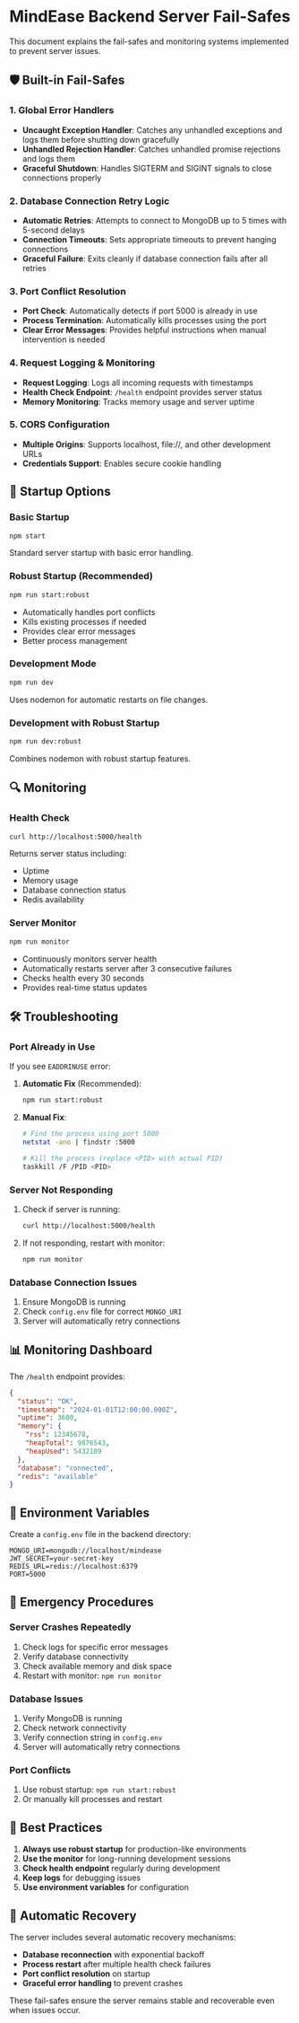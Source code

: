 # MindEase Backend Server Fail-Safes

This document explains the fail-safes and monitoring systems implemented to prevent server issues.

## 🛡️ Built-in Fail-Safes

### 1. Global Error Handlers
- **Uncaught Exception Handler**: Catches any unhandled exceptions and logs them before shutting down gracefully
- **Unhandled Rejection Handler**: Catches unhandled promise rejections and logs them
- **Graceful Shutdown**: Handles SIGTERM and SIGINT signals to close connections properly

### 2. Database Connection Retry Logic
- **Automatic Retries**: Attempts to connect to MongoDB up to 5 times with 5-second delays
- **Connection Timeouts**: Sets appropriate timeouts to prevent hanging connections
- **Graceful Failure**: Exits cleanly if database connection fails after all retries

### 3. Port Conflict Resolution
- **Port Check**: Automatically detects if port 5000 is already in use
- **Process Termination**: Automatically kills processes using the port
- **Clear Error Messages**: Provides helpful instructions when manual intervention is needed

### 4. Request Logging & Monitoring
- **Request Logging**: Logs all incoming requests with timestamps
- **Health Check Endpoint**: `/health` endpoint provides server status
- **Memory Monitoring**: Tracks memory usage and server uptime

### 5. CORS Configuration
- **Multiple Origins**: Supports localhost, file://, and other development URLs
- **Credentials Support**: Enables secure cookie handling

## 🚀 Startup Options

### Basic Startup
```bash
npm start
```
Standard server startup with basic error handling.

### Robust Startup (Recommended)
```bash
npm run start:robust
```
- Automatically handles port conflicts
- Kills existing processes if needed
- Provides clear error messages
- Better process management

### Development Mode
```bash
npm run dev
```
Uses nodemon for automatic restarts on file changes.

### Development with Robust Startup
```bash
npm run dev:robust
```
Combines nodemon with robust startup features.

## 🔍 Monitoring

### Health Check
```bash
curl http://localhost:5000/health
```
Returns server status including:
- Uptime
- Memory usage
- Database connection status
- Redis availability

### Server Monitor
```bash
npm run monitor
```
- Continuously monitors server health
- Automatically restarts server after 3 consecutive failures
- Checks health every 30 seconds
- Provides real-time status updates

## 🛠️ Troubleshooting

### Port Already in Use
If you see `EADDRINUSE` error:

1. **Automatic Fix** (Recommended):
   ```bash
   npm run start:robust
   ```

2. **Manual Fix**:
   ```bash
   # Find the process using port 5000
   netstat -ano | findstr :5000
   
   # Kill the process (replace <PID> with actual PID)
   taskkill /F /PID <PID>
   ```

### Server Not Responding
1. Check if server is running:
   ```bash
   curl http://localhost:5000/health
   ```

2. If not responding, restart with monitor:
   ```bash
   npm run monitor
   ```

### Database Connection Issues
1. Ensure MongoDB is running
2. Check `config.env` file for correct `MONGO_URI`
3. Server will automatically retry connections

## 📊 Monitoring Dashboard

The `/health` endpoint provides:
```json
{
  "status": "OK",
  "timestamp": "2024-01-01T12:00:00.000Z",
  "uptime": 3600,
  "memory": {
    "rss": 12345678,
    "heapTotal": 9876543,
    "heapUsed": 5432109
  },
  "database": "connected",
  "redis": "available"
}
```

## 🔧 Environment Variables

Create a `config.env` file in the backend directory:
```env
MONGO_URI=mongodb://localhost/mindease
JWT_SECRET=your-secret-key
REDIS_URL=redis://localhost:6379
PORT=5000
```

## 🚨 Emergency Procedures

### Server Crashes Repeatedly
1. Check logs for specific error messages
2. Verify database connectivity
3. Check available memory and disk space
4. Restart with monitor: `npm run monitor`

### Database Issues
1. Verify MongoDB is running
2. Check network connectivity
3. Verify connection string in `config.env`
4. Server will automatically retry connections

### Port Conflicts
1. Use robust startup: `npm run start:robust`
2. Or manually kill processes and restart

## 📝 Best Practices

1. **Always use robust startup** for production-like environments
2. **Use the monitor** for long-running development sessions
3. **Check health endpoint** regularly during development
4. **Keep logs** for debugging issues
5. **Use environment variables** for configuration

## 🔄 Automatic Recovery

The server includes several automatic recovery mechanisms:
- **Database reconnection** with exponential backoff
- **Process restart** after multiple health check failures
- **Port conflict resolution** on startup
- **Graceful error handling** to prevent crashes

These fail-safes ensure the server remains stable and recoverable even when issues occur. 